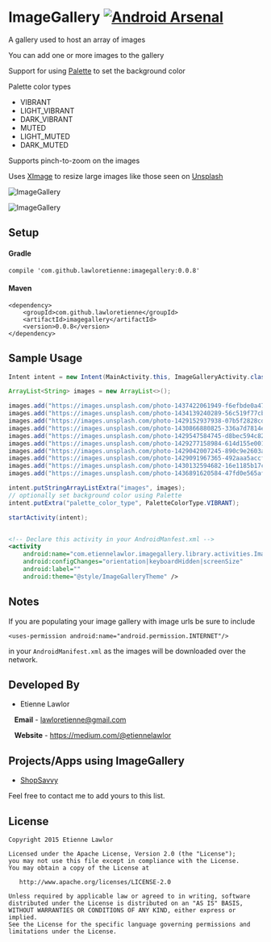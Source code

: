 # ImageGallery [![Android Arsenal](https://img.shields.io/badge/Android%20Arsenal-ImageGallery-brightgreen.svg?style=flat)](https://android-arsenal.com/details/1/2364)
A gallery used to host an array of images

You can add one or more images to the gallery

Support for using <a href="https://developer.android.com/intl/zh-cn/reference/android/support/v7/graphics/Palette.html">Palette</a> to set the background color

Palette color types
 - VIBRANT
 - LIGHT_VIBRANT
 - DARK_VIBRANT
 - MUTED
 - LIGHT_MUTED
 - DARK_MUTED

Supports pinch-to-zoom on the images

Uses <a href="http://xi.mg">XImage</a> to resize large images like those seen on <a href="https://unsplash.com/">Unsplash</a>

![ImageGallery](https://raw.githubusercontent.com/lawloretienne/ImageGallery/master/images/ImageGallery_Screenshot6.png)

![ImageGallery](https://raw.githubusercontent.com/lawloretienne/ImageGallery/master/images/ImageGallery_Screenshot4.png)

## Setup

#### Gradle

`compile 'com.github.lawloretienne:imagegallery:0.0.8'`

#### Maven
```
<dependency>
    <groupId>com.github.lawloretienne</groupId>
    <artifactId>imagegallery</artifactId>
    <version>0.0.8</version>
</dependency>
```

## Sample Usage

```java
Intent intent = new Intent(MainActivity.this, ImageGalleryActivity.class);

ArrayList<String> images = new ArrayList<>();

images.add("https://images.unsplash.com/photo-1437422061949-f6efbde0a471?q=80&fm=jpg&s=e23055c9ba7686b8fe583fb8318a1f88");
images.add("https://images.unsplash.com/photo-1434139240289-56c519f77cb0?q=80&fm=jpg&s=13f8a0d1c2f96b5f311dedeb17cddb60");
images.add("https://images.unsplash.com/photo-1429152937938-07b5f2828cdd?q=80&fm=jpg&s=a4f424db0ae5a398297df5ae5e0520d6");
images.add("https://images.unsplash.com/photo-1430866880825-336a7d7814eb?q=80&fm=jpg&s=450de8563ac041f48b1563b499f56895");
images.add("https://images.unsplash.com/photo-1429547584745-d8bec594c82e?q=80&fm=jpg&s=e9a7d9973088122a3e453cb2af541201");
images.add("https://images.unsplash.com/photo-1429277158984-614d155e0017?q=80&fm=jpg&s=138f154e17a304b296c953323862633b");
images.add("https://images.unsplash.com/photo-1429042007245-890c9e2603af?q=80&fm=jpg&s=8b76d20174cf46bffe32ea18f05551d3");
images.add("https://images.unsplash.com/photo-1429091967365-492aaa5accfe?q=80&fm=jpg&s=b7430cfe5508430aea39fcf3b0645878");
images.add("https://images.unsplash.com/photo-1430132594682-16e1185b17c5?q=80&fm=jpg&s=a70abbfff85382d11b03b9bbc71649c3");
images.add("https://images.unsplash.com/photo-1436891620584-47fd0e565afb?q=80&fm=jpg&s=33cf5b0ee9fbd292475a0c03bee481c9");

intent.putStringArrayListExtra("images", images);
// optionally set background color using Palette
intent.putExtra("palette_color_type", PaletteColorType.VIBRANT);

startActivity(intent);
```

```xml

<!-- Declare this activity in your AndroidManfest.xml -->
<activity
    android:name="com.etiennelawlor.imagegallery.library.activities.ImageGalleryActivity"
    android:configChanges="orientation|keyboardHidden|screenSize"
    android:label=""
    android:theme="@style/ImageGalleryTheme" />
```

## Notes

If you are populating your image gallery with image urls be sure to include 

`<uses-permission android:name="android.permission.INTERNET"/>`

in your `AndroidManifest.xml` as the images will be downloaded over the network.

## Developed By

* Etienne Lawlor 
 
&nbsp;&nbsp;&nbsp;**Email** - lawloretienne@gmail.com

&nbsp;&nbsp;&nbsp;**Website** - https://medium.com/@etiennelawlor

## Projects/Apps using ImageGallery

- <a href="https://play.google.com/store/apps/details?id=com.biggu.shopsavvy&hl=en">ShopSavvy</a>

Feel free to contact me to add yours to this list.

## License

```
Copyright 2015 Etienne Lawlor

Licensed under the Apache License, Version 2.0 (the "License");
you may not use this file except in compliance with the License.
You may obtain a copy of the License at

   http://www.apache.org/licenses/LICENSE-2.0

Unless required by applicable law or agreed to in writing, software
distributed under the License is distributed on an "AS IS" BASIS,
WITHOUT WARRANTIES OR CONDITIONS OF ANY KIND, either express or implied.
See the License for the specific language governing permissions and
limitations under the License.
```

